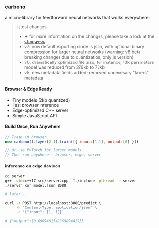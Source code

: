 ### carbono

a micro-library for feedforward neural networks that works everywhere:

> latest changes
> - ✦ for more information on the changes, please take a look at the [changelog](https://github.com/appvoid/carbono/blob/main/changelog.md)
> - v7: now default exporting mode is json, with optional binary compression for larger neural networks (warning: v8 beta breaking changes due to quantization, only js version)
> - v6: dramatically optimized file size; for instance, 18k parameters model was reduced from 376kb to 73kb
> - v5: new metadata fields added; removed unnecesary "layers" metadata

#### Browser & Edge Ready
- Tiny models (2kb quantized)
- Fast browser inference
- Edge-optimized C++ server
- Simple JavaScript API

#### Build Once, Run Anywhere
```javascript
// Train in browser
new carbono().layer(2,1).train([{ input:[1,1], output:[0] }])

// Or use PyTorch for larger models
// Then run anywhere - browser, edge, server
```

#### inference on edge devices

```bash
cd server
g++ -std=c++17 src/server.cpp -I./include -pthread -o server
./server xor_model.json 8080

# later...

curl -X POST http://localhost:8080/predict \
     -H "Content-Type: application/json" \
     -d '{"input": [1, 1]}'

# {"output":[0.0009481541869894417]}
```
